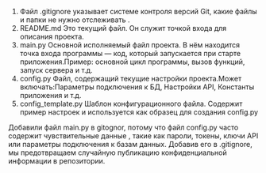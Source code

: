 1. Файл .gitignore указывает системе контроля версий Git, какие файлы и папки не нужно отслеживать .
2. README.md Это текущий файл. Он служит точкой входа для описания проекта.
3. main.py Основной исполняемый файл проекта. В нём находится точка входа программы — код, который запускается при старте приложения.Пример: основной цикл программы, вызов функций, запуск сервера и т.д.
4. config.py Файл, содержащий текущие настройки проекта.Может включать:Параметры подключения к БД, Настройки API, Константы приложения и т.д.
5. config_template.py Шаблон конфигурационного файла.
Содержит пример настроек и используется как образец для создания config.py

Добавили файл main.py в gitognor, потому что файл config.py часто содержит чувствительные данные , такие как пароли, токены, ключи API или параметры подключения к базам данных. Добавив его в .gitignore, мы предотвращаем случайную публикацию конфиденциальной информации в репозитории.